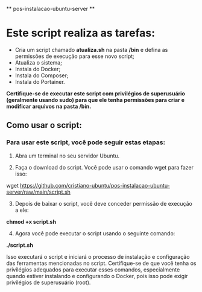 ** pos-instalacao-ubuntu-server **
# Este script realiza as tarefas:

- Cria um script chamado **atualiza.sh** na pasta **/bin** e defina as permissões de execução para esse novo script;
- Atualiza o sistema;
- Instala do Docker;
- Instala do Composer;
- Instala do Portainer.

**Certifique-se de executar este script com privilégios de superusuário (geralmente usando sudo) para que ele tenha permissões para criar e modificar arquivos na pasta /bin.**

## Como usar o script:

### Para usar este script, você pode seguir estas etapas:

1. Abra um terminal no seu servidor Ubuntu.

2. Faça o download do script. Você pode usar o comando wget para fazer isso:

wget https://github.com/cristiano-ubuntu/pos-instalacao-ubuntu-server/raw/main/script.sh

3. Depois de baixar o script, você deve conceder permissão de execução a ele:

**chmod +x script.sh**

4. Agora você pode executar o script usando o seguinte comando:

**./script.sh**

Isso executará o script e iniciará o processo de instalação e configuração das ferramentas mencionadas no script.
Certifique-se de que você tenha os privilégios adequados para executar esses comandos, especialmente quando estiver instalando e configurando o Docker, pois isso pode exigir privilégios de superusuário (root).

